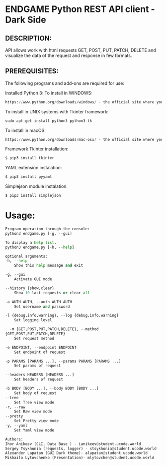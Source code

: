 # ENDGAME Python REST API client - Dark Side

## DESCRIPTION:

API allows work with html requests GET, POST, PUT, PATCH, DELETE and visualize the data of the request and response in few formats. 

## PREREQUISITES:

The following programs and add-ons are required for use:

Installed Python 3:
To install in WINDOWS:
```python
https://www.python.org/downloads/windows/ - the official site where you can download.
```
To install in UNIX systems with Tkinter framework:
```python
sudo apt-get install python3 python3-tk
```
To install in macOS:
```python
https://www.python.org/downloads/mac-osx/ - the official site where you can download.
```
Framework Tkinter installation:
```python
$ pip3 install tkinter
```

YAML extension instalation:
```python
$ pip3 install pyyaml
```
Simplejson module instalation:
```python
$ pip3 install simplejson
```
# Usage:
```python
Program operation through the console:
python3 endgame.py [-g, --gui]

To display a help list.
python3 endgame.py [-h, --help] 

optional arguments:
-h, --help
    Show this help message and exit

-g, --gui
    Activate GUI mode

--history {show,clear}
    Show 10 last requests or clear all

-a AUTH AUTH, --auth AUTH AUTH
    Set username and password

-l {debug,info,warning}, --log {debug,info,warning}
    Set logging level

  -m {GET,POST,PUT,PATCH,DELETE}, --method 
{GET,POST,PUT,PATCH,DELETE}
    Set request method

-e ENDPOINT, --endpoint ENDPOINT
    Set endpoint of request

-p PARAMS [PARAMS ...], --params PARAMS [PARAMS ...]
    Set params of request

--headers HEADERS [HEADERS ...]
    Set headers of request

-b BODY [BODY ...], --body BODY [BODY ...]
    Set body of request
--tree
    Set Tree view mode
-r, --raw
    Set Raw view mode
--pretty
    Set Pretty view mode
-y, --yaml
    Set Yaml view mode

Authors: 
Ihor Anikeev (CLI, Data Base ) - ianikeev@student.ucode.world 
Sergey Tsykhonia (requests, logger) - stsykhonia@student.ucode.world 
Alexander Lapatan (GUI Dark theme)- alapatan@student.ucode.world
Mikhailo Lytovchenko (Presentation)- mlytovchen@student.ucode.world



